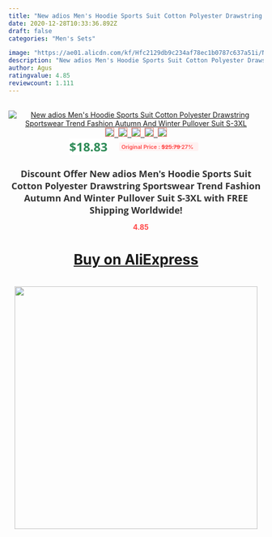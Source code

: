 ```yaml
---
title: "New adios Men's Hoodie Sports Suit Cotton Polyester Drawstring Sportswear Trend Fashion Autumn And Winter Pullover Suit S-3XL"
date: 2020-12-28T10:33:36.892Z
draft: false
categories: "Men's Sets"

image: "https://ae01.alicdn.com/kf/Hfc2129db9c234af78ec1b0787c637a51i/New-adios-Men-s-Hoodie-Sports-Suit-Cotton-Polyester-Drawstring-Sportswear-Trend-Fashion-Autumn-And-Winter.jpg"
description: "New adios Men's Hoodie Sports Suit Cotton Polyester Drawstring Sportswear Trend Fashion Autumn And Winter Pullover Suit S-3XL"
author: Agus
ratingvalue: 4.85
reviewcount: 1.111
---
```

<br>
<div style="text-align: center;">
<a href="https://s.click.aliexpress.com/e/_ALHjw5" target="_blank" rel="nofollow noopener noreferrer"><img alt="New adios Men's Hoodie Sports Suit Cotton Polyester Drawstring Sportswear Trend Fashion Autumn And Winter Pullover Suit S-3XL" class="magnifier-image" src="https://ae01.alicdn.com/kf/Hfc2129db9c234af78ec1b0787c637a51i/New-adios-Men-s-Hoodie-Sports-Suit-Cotton-Polyester-Drawstring-Sportswear-Trend-Fashion-Autumn-And-Winter.jpg_640x640.jpg">
<br>
<img style="border:1px solid salmon" src="https://ae01.alicdn.com/kf/Hfc2129db9c234af78ec1b0787c637a51i/New-adios-Men-s-Hoodie-Sports-Suit-Cotton-Polyester-Drawstring-Sportswear-Trend-Fashion-Autumn-And-Winter.jpg_120x120.jpg">&nbsp;&nbsp;<img style="border:1px solid salmon" src="https://ae01.alicdn.com/kf/H6e1fa0b4bda14f7b82adca7fb4a2c033q/New-adios-Men-s-Hoodie-Sports-Suit-Cotton-Polyester-Drawstring-Sportswear-Trend-Fashion-Autumn-And-Winter.jpg_120x120.jpg">&nbsp;&nbsp;<img style="border:1px solid salmon" src="https://ae01.alicdn.com/kf/Hbae3aa1727d148aea24a31a8b11d254bg/New-adios-Men-s-Hoodie-Sports-Suit-Cotton-Polyester-Drawstring-Sportswear-Trend-Fashion-Autumn-And-Winter.jpg_120x120.jpg">&nbsp;&nbsp;<img style="border:1px solid salmon" src="https://ae01.alicdn.com/kf/H1103c8bb918941cd9b739018bdb89185S/New-adios-Men-s-Hoodie-Sports-Suit-Cotton-Polyester-Drawstring-Sportswear-Trend-Fashion-Autumn-And-Winter.jpg_120x120.jpg">&nbsp;&nbsp;<img style="border:1px solid salmon" src="https://ae01.alicdn.com/kf/Hb2ac0b21fe254bd698e70914b49302c9J/New-adios-Men-s-Hoodie-Sports-Suit-Cotton-Polyester-Drawstring-Sportswear-Trend-Fashion-Autumn-And-Winter.jpg_120x120.jpg"></a></div><br0>
<div style="text-align: center;"><span style="background-color: white; border: 0px; box-sizing: border-box; color: seagreen; display: inline-block; font-family: &quot;open sans&quot; , &quot;arial&quot; , &quot;helvetica&quot; , sans-serif , &quot;heiti&quot;; font-size: 24px; font-stretch: inherit; font-weight: 700; line-height: inherit; margin: 0px 10px 0px 0px; padding: 0px; vertical-align: middle;">$18.83 </span>
<span style="background: rgb(255 , 241 , 241); border-radius: 3px; border: 0px; box-sizing: border-box; color: #ff4747; display: inline-block; font-family: inherit; font-size: 12px; font-stretch: inherit; font-style: inherit; font-variant: inherit; font-weight: 600; line-height: inherit; margin: 0px; padding: 2px 5px; transform: scale(0.9); vertical-align: middle;">Original Price : <b style="text-decoration: line-through;">$25.79 </b> 27%&nbsp;&nbsp;</span></div>
<h1 style="color: #333333; display: inline-block; font-family: &quot;open sans&quot; , &quot;arial&quot; , &quot;helvetica&quot; , sans-serif , &quot;heiti&quot;; font-size: 18px; font-stretch: inherit; font-weight: 700; text-align: center;">Discount Offer New adios Men's Hoodie Sports Suit Cotton Polyester Drawstring Sportswear Trend Fashion Autumn And Winter Pullover Suit S-3XL with FREE Shipping Worldwide!</h1>
<div style="color: #ff4747; text-align: center;">
<img src="https://4.bp.blogspot.com/-M0ZcTcb-5uY/XleCXlxnR4I/AAAAAAAAAEc/OrjgMkXV1oMQFaCRZj5HQwOCBcu3w1FegCPcBGAYYCw/s1600/star.png" style="height: 15px;">&nbsp;<b>4.85</b></div>
<div class="button_cont" align="center"><a class="buynow_a" href="https://s.click.aliexpress.com/e/_ALHjw5" target="_blank" rel="nofollow noopener noreferrer"><H1>Buy on AliExpress</H1></a></div><br>
<div class="separator" style="clear: both; text-align: center;">
<img src="https://lh3.googleusercontent.com/-pTy5HemUv9M/XlePHvY0dAI/AAAAAAAAAE4/0nX5iRUoIWY8eMW9Dpxeirr157OZliDIgCLcBGAsYHQ/s1600/badge.gif" width="480">
</div>
